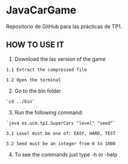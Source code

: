 # JavaCarGame
Repositorio de GitHub para las prácticas de TP1.

## HOW TO USE IT
  1. Download the las version of the game
  
    1.1 Extract the compressed file
   
    1.2 Open the terminal
    
  2. Go to the bin folder
    
    `cd ../bin`    
    
  3. Run the following command: 
  
    `java es.ucm.tp1.SuperCars "level" "seed"`
  
    3.1 Level must be one of: EASY, HARD, TEST
    
    3.2 Seed must be an integer from 0 to 1000
    
    
  4. To see the commands just type -h or -help
